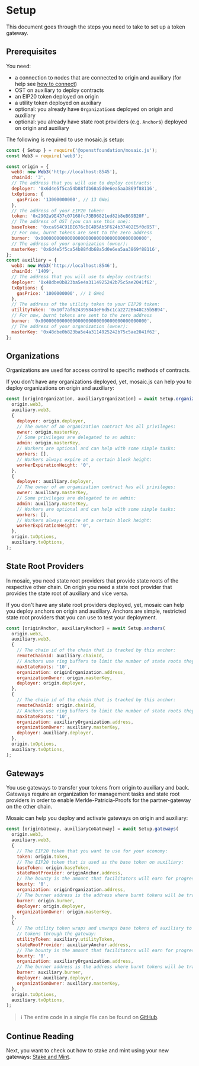 # Setup

This document goes through the steps you need to take to set up a token gateway.

## Prerequisites

You need:

* a connection to nodes that are connected to origin and auxiliary (for help see [how to connect](../test_net/README.md))
* OST on auxiliary to deploy contracts
* an EIP20 token deployed on origin
* a utility token deployed on auxiliary
* optional: you already have `Organization`s deployed on origin and auxiliary
* optional: you already have state root providers (e.g. `Anchor`s) deployed on origin and auxiliary

The following is required to use mosaic.js setup:

```js
const { Setup } = require('@openstfoundation/mosaic.js');
const Web3 = require('web3');

const origin = {
  web3: new Web3('http://localhost:8545'),
  chainId: '3',
  // The address that you will use to deploy contracts:
  deployer: '0x6d4e5f5ca54b88fdb68a5d0e6ea5aa3869f88116',
  txOptions: {
    gasPrice: '13000000000', // 13 GWei
  },
  // The address of your EIP20 token:
  token: '0x2902a9E437c07168fc73B96821ed82b8eB69B20F',
  // The address of OST (you can use this one):
  baseToken: '0xca954C91BE676cBC4D5Ab5F624b37402E5f0d957',
  // For now, burnt tokens are sent to the zero address
  burner: '0x0000000000000000000000000000000000000000',
  // The address of your organization (owner):
  masterKey: '0x6d4e5f5ca54b88fdb68a5d0e6ea5aa3869f88116',
};
const auxiliary = {
  web3: new Web3('http://localhost:8546'),
  chainId: '1409',
  // The address that you will use to deploy contracts:
  deployer: '0x48dbe0b823ba5e4a3114925242b75c5ae2041f62',
  txOptions: {
    gasPrice: '1000000000', // 1 GWei
  },
  // The address of the utility token to your EIP20 token:
  utilityToken: '0x10f7af624395843eF6d5c1ca2272B648C35b5B94',
  // For now, burnt tokens are sent to the zero address
  burner: '0x0000000000000000000000000000000000000000',
  // The address of your organization (owner):
  masterKey: '0x48dbe0b823ba5e4a3114925242b75c5ae2041f62',
};
```

## Organizations

Organizations are used for access control to specific methods of contracts.

If you don't have any organizations deployed, yet, mosaic.js can help you to deploy organizations
on origin and auxiliary:

```js
const [originOrganization, auxiliaryOrganization] = await Setup.organizations(
  origin.web3,
  auxiliary.web3,
  {
    deployer: origin.deployer,
    // The owner of an organization contract has all privileges:
    owner: origin.masterKey,
    // Some privileges are delegated to an admin:
    admin: origin.masterKey,
    // Workers are optional and can help with some simple tasks:
    workers: [],
    // Workers always expire at a certain block height:
    workerExpirationHeight: '0',
  },
  {
    deployer: auxiliary.deployer,
    // The owner of an organization contract has all privileges:
    owner: auxiliary.masterKey,
    // Some privileges are delegated to an admin:
    admin: auxiliary.masterKey,
    // Workers are optional and can help with some simple tasks:
    workers: [],
    // Workers always expire at a certain block height:
    workerExpirationHeight: '0',
  },
  origin.txOptions,
  auxiliary.txOptions,
);
```

## State Root Providers

In mosaic, you need state root providers that provide state roots of the respective other chain.
On origin you need a state root provider that provides the state root of auxiliary and vice versa.

If you don't have any state root providers deployed, yet, mosaic can help you deploy anchors on
origin and auxiliary.
Anchors are simple, restricted state root providers that you can use to test your deployment.

```js
const [originAnchor, auxiliaryAnchor] = await Setup.anchors(
  origin.web3,
  auxiliary.web3,
  {
    // The chain id of the chain that is tracked by this anchor:
    remoteChainId: auxiliary.chainId,
    // Anchors use ring buffers to limit the number of state roots they store:
    maxStateRoots: '10',
    organization: originOrganization.address,
    organizationOwner: origin.masterKey,
    deployer: origin.deployer,
  },
  {
    // The chain id of the chain that is tracked by this anchor:
    remoteChainId: origin.chainId,
    // Anchors use ring buffers to limit the number of state roots they store:
    maxStateRoots: '10',
    organization: auxiliaryOrganization.address,
    organizationOwner: auxiliary.masterKey,
    deployer: auxiliary.deployer,
  },
  origin.txOptions,
  auxiliary.txOptions,
);
```

## Gateways

You use gateways to transfer your tokens from origin to auxiliary and back.
Gateways require an organization for management tasks and state root providers in order to enable
Merkle-Patricia-Proofs for the partner-gateway on the other chain.

Mosaic can help you deploy and activate gateways on origin and auxiliary:

```js
const [originGateway, auxiliaryCoGateway] = await Setup.gateways(
  origin.web3,
  auxiliary.web3,
  {
    // The EIP20 token that you want to use for your economy:
    token: origin.token,
    // The EIP20 token that is used as the base token on auxiliary:
    baseToken: origin.baseToken,
    stateRootProvider: originAnchor.address,
    // The bounty is the amount that facilitators will earn for progressing stake processes:
    bounty: '0',
    organization: originOrganization.address,
    // The burner address is the address where burnt tokens will be transferred to:
    burner: origin.burner,
    deployer: origin.deployer,
    organizationOwner: origin.masterKey,
  },
  {
    // The utility token wraps and unwraps base tokens of auxiliary to be transferred as EIP20
    // tokens through the gateway:
    utilityToken: auxiliary.utilityToken,
    stateRootProvider: auxiliaryAnchor.address,
    // The bounty is the amount that facilitators will earn for progressing stake processes:
    bounty: '0',
    organization: auxiliaryOrganization.address,
    // The burner address is the address where burnt tokens will be transferred to:
    burner: auxiliary.burner,
    deployer: auxiliary.deployer,
    organizationOwner: auxiliary.masterKey,
  },
  origin.txOptions,
  auxiliary.txOptions,
);
```

> ℹ️ The entire code in a single file can be found on [GitHub](https://github.com/OpenSTFoundation/mosaic.js/blob/develop/examples/setup.js).

## Continue Reading

Next, you want to check out how to stake and mint using your new gateways: [Stake and Mint](../stake_and_mint/README.md).

